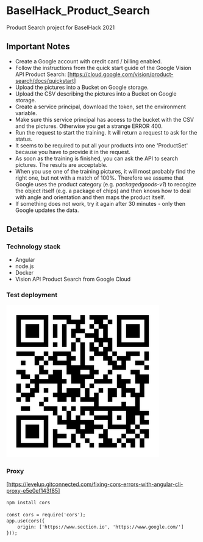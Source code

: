 # BaselHack_Product_Search
Product Search project for BaselHack 2021

## Important Notes
* Create a Google account with credit card / billing enabled. 
* Follow the instructions from the quick start guide of the Google Vision API Product Search: [https://cloud.google.com/vision/product-search/docs/quickstart]
* Upload the pictures into a Bucket on Google storage. 
* Upload the CSV describing the pictures into a Bucket on Google storage. 
* Create a service principal, download the token, set the environment variable.  
* Make sure this service principal has access to the bucket with the CSV and the pictures. Otherwise you get a strange ERROR 400. 
* Run the request to start the training. It will return a request to ask for the status. 
* It seems to be required to put all your products into one 'ProductSet' because you have to provide it in the request. 
* As soon as the training is finished, you can ask the API to search pictures. The results are acceptable.
* When you use one of the training pictures, it will most probably find the right one, but not with a match of 100%. Therefore we assume that Google uses the product category (e.g. _packagedgoods-v1_) to recogize the object itself (e.g. a package of chips) and then knows how to deal with angle and orientation and then maps the product itself. 
* If something does not work, try it again after 30 minutes - only then Google updates the data. 


## Details

### Technology stack
* Angular
* node.js
* Docker
* Vision API Product Search from Google Cloud


### Test deployment
<img src="./presentation/search-product.svg">


### Proxy
[https://levelup.gitconnected.com/fixing-cors-errors-with-angular-cli-proxy-e5e0ef143f85]

    npm install cors

    const cors = require('cors');
    app.use(cors({
        origin: ['https://www.section.io', 'https://www.google.com/']
    }));

